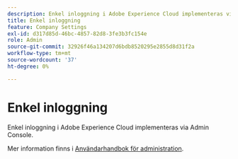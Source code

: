 ```yaml
---
description: Enkel inloggning i Adobe Experience Cloud implementeras via Admin Console.
title: Enkel inloggning
feature: Company Settings
exl-id: d317d85d-46bc-4857-82d8-3fe3b3fc154e
role: Admin
source-git-commit: 32926f46a134207d6bdb8520295e2855d8d31f2a
workflow-type: tm+mt
source-wordcount: '37'
ht-degree: 0%

---
```


# Enkel inloggning

Enkel inloggning i Adobe Experience Cloud implementeras via Admin Console.

Mer information finns i [Användarhandbok för administration](https://www.adobe.com/go/analytics_sso_en).
